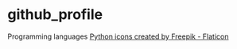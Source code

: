 # github_profile

<div class=''> 
  <span>Programming languages</span>
  <a href="https://www.flaticon.com/free-icons/python" title="python icons">Python icons created by Freepik - Flaticon</a>
</div>
